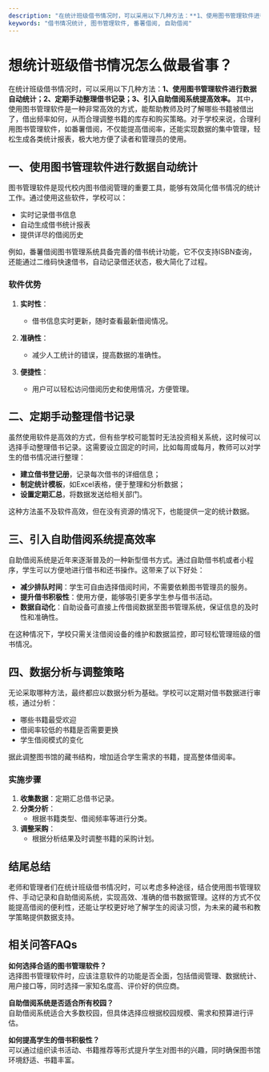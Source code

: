 ```yaml
---
description: "在统计班级借书情况时，可以采用以下几种方法：**1、使用图书管理软件进行数据自动统计；2、定期手动整理借书记录；3、引入自助借阅系统提高效率。** 其中，使用图书管理软件是一种非常高效的方式，能帮助教师及时了解哪些书籍被借出了，借出频率如何，从而合理调整书籍的库存和购买策略。对于学校来说，合理利用图书管理软件，如番薯借阅，不仅能提高借阅率，还能实现数据的集中管理，轻松生成各类统计报表，极大地方便了读者和管理员的使用。"
keywords: "借书情况统计, 图书管理软件, 番薯借阅, 自助借阅"
---
```

# 想统计班级借书情况怎么做最省事？

在统计班级借书情况时，可以采用以下几种方法：**1、使用图书管理软件进行数据自动统计；2、定期手动整理借书记录；3、引入自助借阅系统提高效率。** 其中，使用图书管理软件是一种非常高效的方式，能帮助教师及时了解哪些书籍被借出了，借出频率如何，从而合理调整书籍的库存和购买策略。对于学校来说，合理利用图书管理软件，如番薯借阅，不仅能提高借阅率，还能实现数据的集中管理，轻松生成各类统计报表，极大地方便了读者和管理员的使用。

## **一、使用图书管理软件进行数据自动统计**

图书管理软件是现代校内图书借阅管理的重要工具，能够有效简化借书情况的统计工作。通过使用这些软件，学校可以：

- 实时记录借书信息
- 自动生成借书统计报表
- 提供详尽的借阅历史

例如，番薯借阅图书管理系统具备完善的借书统计功能，它不仅支持ISBN查询，还能通过二维码快速借书，自动记录借还状态，极大简化了过程。

### **软件优势**

1. **实时性**：
   - 借书信息实时更新，随时查看最新借阅情况。
   
2. **准确性**：
   - 减少人工统计的错误，提高数据的准确性。
   
3. **便捷性**：
   - 用户可以轻松访问借阅历史和使用情况，方便管理。

## **二、定期手动整理借书记录**

虽然使用软件是高效的方式，但有些学校可能暂时无法投资相关系统，这时候可以选择手动整理借书记录。这需要设立固定的时间，比如每周或每月，教师可以对学生的借书情况进行整理：

- **建立借书登记册**，记录每次借书的详细信息；
- **制定统计模板**，如Excel表格，便于整理和分析数据；
- **设置定期汇总**，将数据发送给相关部门。

这种方法虽不及软件高效，但在没有资源的情况下，也能提供一定的统计数据。

## **三、引入自助借阅系统提高效率**

自助借阅系统是近年来逐渐普及的一种新型借书方式。通过自助借书机或者小程序，学生可以方便地进行借书和还书操作。这带来了以下好处：

- **减少排队时间**：学生可自由选择借阅时间，不需要依赖图书管理员的服务。
- **提升借书积极性**：使用方便，能够吸引更多学生参与借书活动。
- **数据自动化**：自助设备可直接上传借阅数据至图书管理系统，保证信息的及时性和准确性。

在这种情况下，学校只需关注借阅设备的维护和数据监控，即可轻松管理班级的借书情况。

## **四、数据分析与调整策略**

无论采取哪种方法，最终都应以数据分析为基础。学校可以定期对借书数据进行审核，通过分析：

- 哪些书籍最受欢迎
- 借阅率较低的书籍是否需要更换
- 学生借阅模式的变化

据此调整图书馆的藏书结构，增加适合学生需求的书籍，提高整体借阅率。

### **实施步骤**

1. **收集数据**：定期汇总借书记录。
2. **分类分析**：
   - 根据书籍类型、借阅频率等进行分类。
3. **调整采购**：
   - 根据分析结果及时调整书籍的采购计划。

## **结尾总结**

老师和管理者们在统计班级借书情况时，可以考虑多种途径，结合使用图书管理软件、手动记录和自助借阅系统，实现高效、准确的借书数据管理。这样的方式不仅能提高借阅的便利性，还能让学校更好地了解学生的阅读习惯，为未来的藏书和教学策略提供数据支持。

## 相关问答FAQs

**如何选择合适的图书管理软件？**  
选择图书管理软件时，应该注意软件的功能是否全面，包括借阅管理、数据统计、用户接口等，同时选择一家知名度高、评价好的供应商。

**自助借阅系统是否适合所有校园？**  
自助借阅系统适合大多数校园，但具体选择应根据校园规模、需求和预算进行评估。

**如何提高学生的借书积极性？**  
可以通过组织读书活动、书籍推荐等形式提升学生对图书的兴趣，同时确保图书馆环境舒适、书籍丰富。
